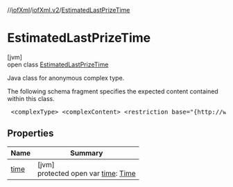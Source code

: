 //[iofXml](../../../index.md)/[iofXml.v2](../index.md)/[EstimatedLastPrizeTime](index.md)

# EstimatedLastPrizeTime

[jvm]\
open class [EstimatedLastPrizeTime](index.md)

<p>Java class for anonymous complex type. <p>The following schema fragment specifies the expected content contained within this class. <pre> &lt;complexType&gt; &lt;complexContent&gt; &lt;restriction base="{http://www.w3.org/2001/XMLSchema}anyType"&gt; &lt;sequence&gt; &lt;element ref="{}Time"/&gt; &lt;/sequence&gt; &lt;/restriction&gt; &lt;/complexContent&gt; &lt;/complexType&gt; </pre>

## Properties

| Name | Summary |
|---|---|
| [time](time.md) | [jvm]<br>protected open var [time](time.md): [Time](../-time/index.md) |
